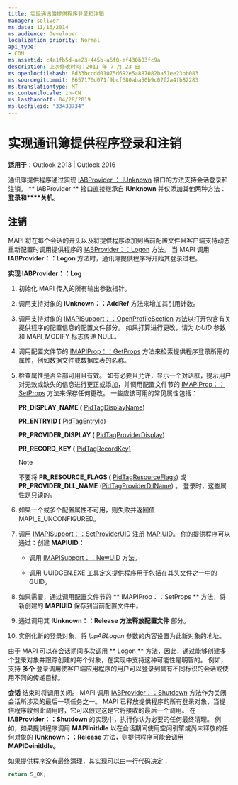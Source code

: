```yaml
---
title: 实现通讯簿提供程序登录和注销
manager: soliver
ms.date: 11/16/2014
ms.audience: Developer
localization_priority: Normal
api_type:
- COM
ms.assetid: c4a1fb5d-ae23-445b-a6f0-ef430b03fc9a
description: 上次修改时间：2011 年 7 月 23 日
ms.openlocfilehash: 8d33bccdd01075d692e5a887082ba51ee23bb083
ms.sourcegitcommit: 8657170d071f9bcf680aba50b9c07f2a4fb82283
ms.translationtype: MT
ms.contentlocale: zh-CN
ms.lasthandoff: 04/28/2019
ms.locfileid: "33438734"
---
```

# <a name="implementing-address-book-provider-logon-and-logoff"></a>实现通讯簿提供程序登录和注销

**适用于**：Outlook 2013 | Outlook 2016 
  
通讯簿提供程序通过实现 [IABProvider ： IUnknown](iabprovideriunknown.md) 接口的方法支持会话登录和注销。 ** IABProvider ** 接口直接继承自 **IUnknown** 并仅添加其他两种方法：**登录和****关机**。 
  
## <a name="logoff"></a>注销

MAPI 将在每个会话的开头以及将提供程序添加到当前配置文件且客户端支持动态重新配置时调用提供程序的 [IABProvider：：Logon](iabprovider-logon.md) 方法。 当 MAPI 调用 **IABProvider：：Logon** 方法时，通讯簿提供程序将开始其登录过程。 
  
**实现 IABProvider：：Log**
  
1. 初始化 MAPI 传入的所有输出参数指针。 
    
2. 调用支持对象的 **IUnknown：：AddRef** 方法来增加其引用计数。 
    
3. 调用支持对象的 [IMAPISupport：：OpenProfileSection](imapisupport-openprofilesection.md) 方法以打开包含有关提供程序的配置信息的配置文件部分。 如果打算进行更改，请为  _lpUID_ 参数和 MAPI_MODIFY 标志传递 NULL。 
    
4. 调用配置文件节的 [IMAPIProp：：GetProps](imapiprop-getprops.md) 方法来检索提供程序登录所需的属性，例如数据文件或数据库表的名称。 
    
5. 检查属性是否全部可用且有效。 如有必要且允许，显示一个对话框，提示用户对无效或缺失的信息进行更正或添加，并调用配置文件节的 [IMAPIProp：：SetProps](imapiprop-setprops.md) 方法来保存任何更改。 一些应该可用的常见属性包括： 
    
   **PR_DISPLAY_NAME (** [PidTagDisplayName](pidtagdisplayname-canonical-property.md)) 
    
   **PR_ENTRYID (** [PidTagEntryId](pidtagentryid-canonical-property.md)) 
    
   **PR_PROVIDER_DISPLAY (** [PidTagProviderDisplay](pidtagproviderdisplay-canonical-property.md)) 
    
   **PR_RECORD_KEY (** [PidTagRecordKey)](pidtagrecordkey-canonical-property.md)
    
   > [!NOTE]
   > 不要将 **PR_RESOURCE_FLAGS (** [PidTagResourceFlags](pidtagresourceflags-canonical-property.md)) 或 **PR_PROVIDER_DLL_NAME** ([PidTagProviderDllName](pidtagproviderdllname-canonical-property.md)) 。 登录时，这些属性是只读的。 
  
6. 如果一个或多个配置属性不可用，则失败并返回值 MAPI_E_UNCONFIGURED。
    
7. 调用 [IMAPISupport：：SetProviderUID](imapisupport-setprovideruid.md) 注册 [MAPIUID](mapiuid.md)。 你的提供程序可以通过：创建 **MAPIUID：** 
    
   - 调用 [IMAPISupport：：NewUID](imapisupport-newuid.md) 方法。 
    
   - 调用 UUIDGEN.EXE 工具定义提供程序用于包括在其头文件之一中的 GUID。
    
8. 如果需要，通过调用配置文件节的 ** IMAPIProp：：SetProps ** 方法，将新创建的 **MAPIUID** 保存到当前配置文件中。 
    
9. 通过调用其 **IUnknown：：Release 方法释放配置文件** 部分。 
    
10. 实例化新的登录对象，将  _lppABLogon_ 参数的内容设置为此新对象的地址。 
    
由于 MAPI 可以在会话期间多次调用 ** Logon ** 方法，因此，通过能够创建多个登录对象并跟踪创建的每个对象，在实现中支持这种可能性是明智的。 例如，支持 **多个** 登录调用使客户端应用程序的用户可以登录到具有不同标识的会话或使用不同的传递目标。 
  
**会话** 结束时将调用关闭。 MAPI 调用 [IABProvider：：Shutdown](iabprovider-shutdown.md) 方法作为关闭会话所涉及的最后一项任务之一。 MAPI 已释放提供程序的所有登录对象，当提供程序收到此调用时，它可以假定这是它将接收的最后一个调用。 在 **IABProvider：：Shutdown** 的实现中，执行你认为必要的任何最终清理。 例如，如果提供程序调用 **MAPIInitIdle** 以在会话期间使用空闲引擎或尚未释放的任何对象的 **IUnknown：：Release** 方法，则提供程序可能会调用 **MAPIDeinitIdle。** 
  
如果提供程序没有最终清理，其实现可以由一行代码决定： 
  
```cpp
return S_OK;

```



